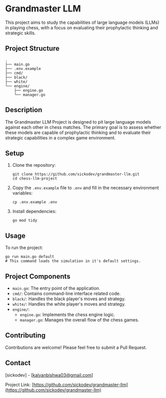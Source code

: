 # Grandmaster LLM

This project aims to study the capabilities of large language models (LLMs) in playing chess, with a focus on evaluating their prophylactic thinking and strategic skills.

## Project Structure

```
.
├── main.go
├── .env.example
├── cmd/
├── black/
├── white/
└── engine/
    ├── engine.go
    └── manager.go
```

## Description

The Grandmaster LLM Project is designed to pit large language models against each other in chess matches. The primary goal is to assess whether these models are capable of prophylactic thinking and to evaluate their strategic capabilities in a complex game environment.

## Setup

1. Clone the repository:

    ```
    git clone https://github.com/sickodev/grandmaster-llm.git
    cd chess-llm-project
    ```

2. Copy the `.env.example` file to `.env` and fill in the necessary environment variables:

    ```
    cp .env.example .env
    ```

3. Install dependencies:
    ```
    go mod tidy
    ```

## Usage

To run the project:

```
go run main.go default
# This command loads the simulation in it's default settings.
```

## Project Components

-   `main.go`: The entry point of the application.
-   `cmd/`: Contains command-line interface related code.
-   `black/`: Handles the black player's moves and strategy.
-   `white/`: Handles the white player's moves and strategy.
-   `engine/`:
    -   `engine.go`: Implements the chess engine logic.
    -   `manager.go`: Manages the overall flow of the chess games.

## Contributing

Contributions are welcome! Please feel free to submit a Pull Request.

## Contact

[sickodev] - [kalyanbishwa03@gmail.com]

Project Link: [https://github.com/sickodev/grandmaster-llm](https://github.com/sickodev/grandmaster-llm)
